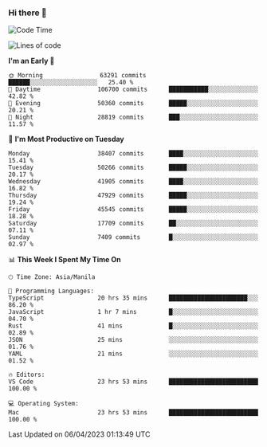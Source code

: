 ### Hi there 👋

<!--START_SECTION:waka-->
![Code Time](http://img.shields.io/badge/Code%20Time-3%2C814%20hrs%209%20mins-blue)

![Lines of code](https://img.shields.io/badge/From%20Hello%20World%20I%27ve%20Written-100.3%20million%20lines%20of%20code-blue)

**I'm an Early 🐤** 

```text
🌞 Morning                63291 commits       ██████░░░░░░░░░░░░░░░░░░░   25.40 % 
🌆 Daytime                106700 commits      ███████████░░░░░░░░░░░░░░   42.82 % 
🌃 Evening                50360 commits       █████░░░░░░░░░░░░░░░░░░░░   20.21 % 
🌙 Night                  28819 commits       ███░░░░░░░░░░░░░░░░░░░░░░   11.57 % 
```
📅 **I'm Most Productive on Tuesday** 

```text
Monday                   38407 commits       ████░░░░░░░░░░░░░░░░░░░░░   15.41 % 
Tuesday                  50266 commits       █████░░░░░░░░░░░░░░░░░░░░   20.17 % 
Wednesday                41905 commits       ████░░░░░░░░░░░░░░░░░░░░░   16.82 % 
Thursday                 47929 commits       █████░░░░░░░░░░░░░░░░░░░░   19.24 % 
Friday                   45545 commits       █████░░░░░░░░░░░░░░░░░░░░   18.28 % 
Saturday                 17709 commits       ██░░░░░░░░░░░░░░░░░░░░░░░   07.11 % 
Sunday                   7409 commits        █░░░░░░░░░░░░░░░░░░░░░░░░   02.97 % 
```


📊 **This Week I Spent My Time On** 

```text
🕑︎ Time Zone: Asia/Manila

💬 Programming Languages: 
TypeScript               20 hrs 35 mins      ██████████████████████░░░   86.20 % 
JavaScript               1 hr 7 mins         █░░░░░░░░░░░░░░░░░░░░░░░░   04.70 % 
Rust                     41 mins             █░░░░░░░░░░░░░░░░░░░░░░░░   02.89 % 
JSON                     25 mins             ░░░░░░░░░░░░░░░░░░░░░░░░░   01.76 % 
YAML                     21 mins             ░░░░░░░░░░░░░░░░░░░░░░░░░   01.52 % 

🔥 Editors: 
VS Code                  23 hrs 53 mins      █████████████████████████   100.00 % 

💻 Operating System: 
Mac                      23 hrs 53 mins      █████████████████████████   100.00 % 
```


 Last Updated on 06/04/2023 01:13:49 UTC
<!--END_SECTION:waka-->


<!--
**rad182/rad182** is a ✨ _special_ ✨ repository because its `README.md` (this file) appears on your GitHub profile.

Here are some ideas to get you started:

- 🔭 I’m currently working on ...
- 🌱 I’m currently learning ...
- 👯 I’m looking to collaborate on ...
- 🤔 I’m looking for help with ...
- 💬 Ask me about ...
- 📫 How to reach me: ...
- 😄 Pronouns: ...
- ⚡ Fun fact: ...
-->
